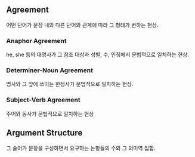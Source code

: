 ## Agreement
어떤 단어가 문장 내의 다른 단어와 관계에 따라 그 형태가 변하는 현상.
### Anaphor Agreement
he, she 등의 대명사가 그 참조 대상과 성별, 수, 인칭에서 문법적으로 일치하는 현상.
### Determiner-Noun Agreement
명사와 그 앞에 쓰이는 한정사가 문법적으로 일치하는 현상.
### Subject-Verb Agreement
주어와 동사가 문법적으로 일치하는 현상
## Argument Structure
그 술어가 문장을 구성하면서 요구하는 논항들의 수와 그 의미역 집합.